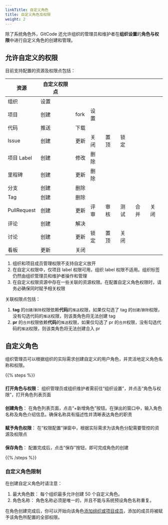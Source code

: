 ```yaml
---
linkTitle: 自定义角色
title: 自定义角色及权限
weight: 2
---
```


除了系统角色外，GitCode 还允许组织的管理员和维护者在**组织设置**的**角色与权限**中进行自定义角色的创建和管理。

## 允许自定义的权限

目前支持配置的资源及权限点包括：

| 资源 | 自定义权限点 |    |    |    |    |    |    |
| --- | --- |  --- |  --- |  --- |  --- |  --- |  --- |
| 组织 | 设置 |    |    |    |    |    |    |
| 项目 | 创建 | fork | 设置 |    |    |    |    |
| 代码 | 推送 | 下载  |    |    |    |    |    |
| Issue | 创建 | 更新 | 关闭 | 置顶 | 锁定 |    |    |
| 项目 Label | 创建 | 修改 | 删除 |    |    |    |    |
| 里程碑 | 创建 | 更新 | 删除 |    |    |    |    |
| 分支 | 创建 | 删除 |    |    |    |    |    |
| Tag | 创建 | 删除 |    |    |    |    |    |
| PullRequest | 创建 | 更新 | 评审 | 审核 | 测试 | 合并 | 关闭 |
| 评论 | 创建 | 解决 |    |    |    |    |    |
| 讨论 | 创建 | 更新 | 锁定 | 置顶 | 关闭 |    |
| 看板  | 更新 | 关闭 |    |    |    |    |    |

1. 组织和项目成员管理权限不支持自定义放开
1. 在自定义权限中，仅项目 label 权限可用，组织 label 权限不适用。组织标签仍然由组织管理员和维护者操作和管理
1. 在自定义权限资源中存在一些关联的资源权限。在配置自定义角色权限时，请务必确保同时赋予相关权限

关联权限点包括：

1. **tag** 的`创建`/`删除`权限依赖**代码**的`推送`权限，如果仅勾选了 tag 的`创建`/`删除`权限，没有勾选代码的`推送`权限，则该类角色将无法创建 tag
1. **pr** 的`合并`权限依赖**代码**的`推送`权限，如果仅勾选了 pr 的`合并`权限，没有勾选代码的`推送`权限，则该类角色将无法创建合入 pr

## 自定义角色

组织管理员可以根据组织的实际需求创建自定义的用户角色，并灵活地定义角色名称和权限。

{{% steps %}}

### 

**打开角色与权限**： 组织管理员或组织维护者需前往“组织设置”，并点击“角色与权限”，打开角色列表页面

###

**创建角色**： 在角色列表页面，点击“+新增角色”按钮。在弹出的窗口中，输入角色名称及角色介绍信息。确保名称具有描述性并清晰表达角色的职责

###

**赋予角色权限**： 在“权限配置”弹窗中，根据实际需求为该角色分配需要管控的资源及权限点

###

**保存角色**： 配置完成后，点击“保存”按钮，即可完成角色的创建

{{% /steps %}}

### 自定义角色限制

在创建自定义角色时请注意：

1. 最大角色数： 每个组织最多允许创建 50 个自定义角色。
1. 角色名称： 角色名称必须是唯一的，并且不能与系统预设角色名称重复。

在角色创建完成后，你可以开始向该角色[添加组织或项目成员](/docs/repo/member/)，添加的成员将被赋予该角色所配置的全部权限。